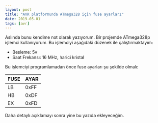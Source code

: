 ```yaml
---
layout: post
title: "AVR platformunda ATmega328 için fuse ayarları"
date: 2019-05-01
tags: [avr]
---
```


Aslında bunu kendime not olarak yazıyorum. Bir projemde ATmega328p işlemci kullanıyorum. Bu işlemciyi aşağıdaki düzenek ile çalıştırmaktayım:

* Besleme: 5v
* Saat Frekansı: 16 MHz, harici kristal

Bu işlemciyi programlamadan önce fuse ayarları şu şekilde olmalı:

|FUSE|AYAR|
|----|----|
|LB|0xFF|
|HB|0xDF|
|EX|0xFD|

Daha detaylı açıklamayı sonra yine bu yazıda ekleyeceğim.
